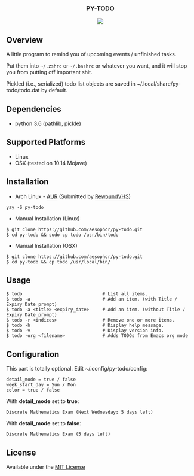 
<div align="center">
<h3>PY-TODO</h3>
<img src="https://github.com/aesophor/py-todo/raw/master/assets/scrot.png">

</div>

## Overview
A little program to remind you of upcoming events / unfinished tasks.

Put them into `~/.zshrc` or `~/.bashrc` or whatever you want, and it will stop you from
putting off important shit.

Pickled (i.e., serialized) todo list objects are saved in ~/.local/share/py-todo/todo.dat by default.


## Dependencies
* python 3.6 (pathlib, pickle)

## Supported Platforms
* Linux
* OSX (tested on 10.14 Mojave)

## Installation
* Arch Linux - [AUR](https://aur.archlinux.org/packages/py-todo) (Submitted by [RewoundVHS](https://github.com/RewoundVHS))
```
yay -S py-todo
```

* Manual Installation (Linux)
```
$ git clone https://github.com/aesophor/py-todo.git
$ cd py-todo && sudo cp todo /usr/bin/todo
```

* Manual Installation (OSX)
```
$ git clone https://github.com/aesophor/py-todo.git
$ cd py-todo && cp todo /usr/local/bin/
```

## Usage
```
$ todo								# List all items.
$ todo -a							# Add an item. (with Title / Expiry Date prompt)
$ todo -a <title> <expiry_date>		# Add an item. (without Title / Expiry Date prompt)
$ todo -r <indices>					# Remove one or more items.
$ todo -h							# Display help message.
$ todo -v							# Display version info.
$ todo -org <filename>				# Adds TODOs from Emacs org mode
```

## Configuration
This part is totally optional. Edit ~/.config/py-todo/config:
```
detail_mode = true / false
week_start_day = Sun / Mon
color = true / false
```

With **detail_mode** set to **true**:
```
Discrete Mathematics Exam (Next Wednesday; 5 days left)
```

With **detail_mode** set to **false**:
```
Discrete Mathematics Exam (5 days left)
```

## License
Available under the [MIT License](https://github.com/aesophor/py-todo/blob/master/LICENSE)
